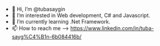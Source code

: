 - 👋 Hi, I’m @tubasaygin
- 👀 I’m interested in Web development, C# and Javascript. 
- 🌱 I’m currently learning .Net Framework. 
- 📫 How to reach me --> https://www.linkedin.com/in/tuba-sayg%C4%B1n-6b084416b/

<!---
tubasaygin/tubasaygin is a ✨ special ✨ repository because its `README.md` (this file) appears on your GitHub profile.
You can click the Preview link to take a look at your changes.
--->
